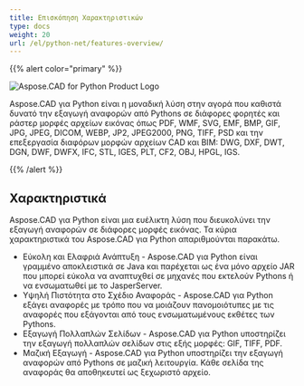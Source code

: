 ```yaml
---
title: Επισκόπηση Χαρακτηριστικών
type: docs
weight: 20
url: /el/python-net/features-overview/
---
```


{{% alert color="primary" %}}

![Aspose.CAD for Python Product Logo](/_assets/logo128.png)

Aspose.CAD για Python είναι η μοναδική λύση στην αγορά που καθιστά δυνατό την εξαγωγή αναφορών από Pythons σε διάφορες φορητές και ράστερ μορφές αρχείων εικόνας όπως PDF, WMF, SVG, EMF, BMP, GIF, JPG, JPEG, DICOM, WEBP, JP2, JPEG2000, PNG, TIFF, PSD και την επεξεργασία διαφόρων μορφών αρχείων CAD και BIM: DWG, DXF, DWT, DGN, DWF, DWFX, IFC, STL, IGES, PLT, CF2, OBJ, HPGL, IGS.

{{% /alert %}}

## Χαρακτηριστικά

Aspose.CAD για Python είναι μια ευέλικτη λύση που διευκολύνει την εξαγωγή αναφορών σε διάφορες μορφές εικόνας. Τα κύρια χαρακτηριστικά του Aspose.CAD για Python απαριθμούνται παρακάτω.

- Εύκολη και Ελαφριά Ανάπτυξη - Aspose.CAD για Python είναι γραμμένο αποκλειστικά σε Java και παρέχεται ως ένα μόνο αρχείο JAR που μπορεί εύκολα να αναπτυχθεί σε μηχανές που εκτελούν Pythons ή να ενσωματωθεί με το JasperServer.
- Υψηλή Πιστότητα στο Σχέδιο Αναφοράς - Aspose.CAD για Python εξάγει αναφορές με τρόπο που να μοιάζουν πανομοιότυπες με τις αναφορές που εξάγονται από τους ενσωματωμένους εκθέτες των Pythons.
- Εξαγωγή Πολλαπλών Σελίδων - Aspose.CAD για Python υποστηρίζει την εξαγωγή πολλαπλών σελίδων στις εξής μορφές: GIF, TIFF, PDF.
- Μαζική Εξαγωγή - Aspose.CAD για Python υποστηρίζει την εξαγωγή αναφορών από Pythons σε μαζική λειτουργία. Κάθε σελίδα της αναφοράς θα αποθηκευτεί ως ξεχωριστό αρχείο.
